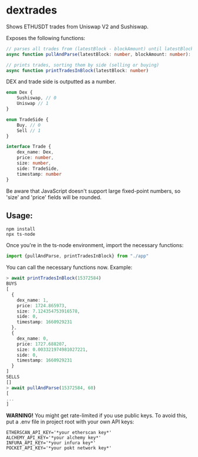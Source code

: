 # dextrades

Shows ETHUSDT trades from Uniswap V2 and Sushiswap.

Exposes the following functions:

```ts
// parses all trades from (latestBlock - blockAmount) until latestBlock
async function pullAndParse(latestBlock: number, blockAmount: number): Promise<Trade[]>

// prints trades, sorting them by side (selling or buying)
async function printTradesInBlock(latestBlock: number)
```

DEX and trade side is outputted as a number.

```ts
enum Dex {
    Sushiswap, // 0
    Uniswap // 1
}

enum TradeSide {
    Buy, // 0
    Sell // 1
}

interface Trade {
    dex_name: Dex,
    price: number,
    size: number,
    side: TradeSide,
    timestamp: number
}
```

Be aware that JavaScript doesn't support large fixed-point numbers, so 'size' and 'price' fields will be rounded.

## Usage:

```
npm install
npx ts-node
```

Once you're in the ts-node environment, import the necessary functions:

```ts
import {pullAndParse, printTradesInBlock} from "./app"
```

You can call the necessary functions now. Example:

```ts
> await printTradesInBlock(15372584)
BUYS
[
  {
    dex_name: 1,
    price: 1724.865973,
    size: 7.124354753916578,
    side: 0,
    timestamp: 1660929231
  },
  {
    dex_name: 0,
    price: 1727.688207,
    size: 0.003321974981027221,
    side: 0,
    timestamp: 1660929231
  }
]
SELLS
[]
> await pullAndParse(15372584, 60)
[
...
]
```

**WARNING!** You might get rate-limited if you use public keys. To avoid this, put a .env file in project root with your own API keys:

```
ETHERSCAN_API_KEY='*your etherscan key*'
ALCHEMY_API_KEY='*your alchemy key*'
INFURA_API_KEY='*your infura key*'
POCKET_API_KEY='*your pokt network key*'
```
